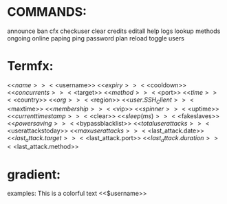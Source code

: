 # COMMANDS:
announce
ban
cfx
checkuser
clear
credits
editall
help
logs
lookup
methods
ongoing
online
paping
ping
password
plan
reload
toggle
users

# Termfx:
<<$name>>
<<$username>>
<<$expiry>>
<<$cooldown>>
<<$concurrents>>
<<$target>>
<<$method>>
<<$port>>
<<$time>>
<<$country>>
<<$org>>
<<$region>>
<<$user.SSH_Client>>
<<$maxtime>>
<<$membership>>
<<$vip>>
<<$spinner>>
<<$uptime>>
<<$currenttimestamp>>
<<$clear>>
<<$sleep(ms)>>
<<$fakeslaves>>
<<$powersaving>>
<<$bypassblacklist>>
<<$totaluserattacks>>
<<$userattackstoday>>
<<$maxuserattacks>>
<<$last_attack.date>>
<<$last_attack.target>>
<<$last_attack.port>>
<<$last_attack.duration>>
<<$last_attack.method>>

# gradient:
examples:
<gradient name="Atlas">This is a colorful text</gradient>
<gradient name="Instagram"><<$username>></gradient>